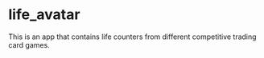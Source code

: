 # life_avatar
This is an app that contains life counters from different competitive trading card games.
